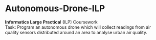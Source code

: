 # Autonomous-Drone-ILP
**Informatics Large Practical** (ILP) Coursework<br />
Task: Program an autonomous drone which will collect readings from air quality sensors distributed around an area to analyse urban air quality.
